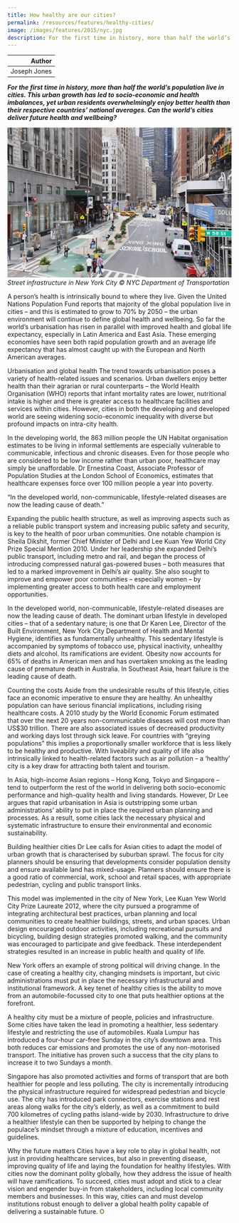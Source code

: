 ```yaml
---
title: How healthy are our cities?
permalink: /resources/features/healthy-cities/
image: /images/features/2015/nyc.jpg
description: For the first time in history, more than half the world’s population live in cities. This urban growth has led to socio-economic and health imbalances, yet urban residents overwhelmingly enjoy better health than their respective countries’ national averages. Can the world’s cities deliver future health and wellbeing?  
---
```


| Author |
|---:|
| Joseph Jones |

***For the first time in history, more than half the world’s population live in cities. This urban growth has led to socio-economic and health imbalances, yet urban residents overwhelmingly enjoy better health than their respective countries’ national averages. Can the world’s cities deliver future health and wellbeing?***

![Street infrastructure in New York City](/images/features/2015/nyc.jpg/)*Street infrastructure in New York City © NYC Department of Transportation*

A person’s health is intrinsically bound to where they live. Given the United Nations Population Fund reports that majority of the global population live in cities – and this is estimated to grow to 70% by 2050 – the urban environment will continue to define global health and wellbeing. So far the world’s urbanisation has risen in parallel with improved health and global life expectancy, especially in Latin America and East Asia. These emerging economies have seen both rapid population growth and an average life expectancy that has almost caught up with the European and North American averages.

Urbanisation and global health
The trend towards urbanisation poses a variety of health-related issues and scenarios. Urban dwellers enjoy better health than their agrarian or rural counterparts – the World Health Organisation (WHO) reports that infant mortality rates are lower, nutritional intake is higher and there is greater access to healthcare facilities and services within cities. However, cities in both the developing and developed world are seeing widening socio-economic inequality with diverse but profound impacts on intra-city health.

In the developing world, the 863 million people the UN Habitat organisation estimates to be living in informal settlements are especially vulnerable to communicable, infectious and chronic diseases. Even for those people who are considered to be low income rather than urban poor, healthcare may simply be unaffordable. Dr Ernestina Coast, Associate Professor of Population Studies at the London School of Economics, estimates that healthcare expenses force over 100 million people a year into poverty.

“In the developed world, non-communicable, lifestyle-related diseases are now the leading cause of death.”

Expanding the public health structure, as well as improving aspects such as a reliable public transport system and increasing public safety and security, is key to the health of poor urban communities. One notable champion is Sheila Dikshit, former Chief Minister of Delhi and Lee Kuan Yew World City Prize Special Mention 2010. Under her leadership she expanded Delhi’s public transport, including metro and rail, and began the process of introducing compressed natural gas-powered buses – both measures that led to a marked improvement in Delhi’s air quality. She also sought to improve and empower poor communities – especially women – by implementing greater access to both health care and employment opportunities.

In the developed world, non-communicable, lifestyle-related diseases are now the leading cause of death. The dominant urban lifestyle in developed cities – that of a sedentary nature; is one that Dr Karen Lee, Director of the Built Environment, New York City Department of Health and Mental Hygiene, identifies as fundamentally unhealthy. This sedentary lifestyle is accompanied by symptoms of tobacco use, physical inactivity, unhealthy diets and alcohol. Its ramifications are evident. Obesity now accounts for 65% of deaths in American men and has overtaken smoking as the leading cause of premature death in Australia. In Southeast Asia, heart failure is the leading cause of death.

Counting the costs
Aside from the undesirable results of this lifestyle, cities face an economic imperative to ensure they are healthy. An unhealthy population can have serious financial implications, including rising healthcare costs. A 2010 study by the World Economic Forum estimated that over the next 20 years non-communicable diseases will cost more than US$30 trillion. There are also associated issues of decreased productivity and working days lost through sick leave. For countries with “greying populations” this implies a proportionally smaller workforce that is less likely to be healthy and productive. With liveability and quality of life also intrinsically linked to health-related factors such as air pollution – a ‘healthy’ city is a key draw for attracting both talent and tourism.

In Asia, high-income Asian regions – Hong Kong, Tokyo and Singapore – tend to outperform the rest of the world in delivering both socio-economic performance and high-quality health and living standards. However, Dr Lee argues that rapid urbanisation in Asia is outstripping some urban administrations’ ability to put in place the required urban planning and processes. As a result, some cities lack the necessary physical and systematic infrastructure to ensure their environmental and economic sustainability.

Building healthier cities
Dr Lee calls for Asian cities to adapt the model of urban growth that is characterised by suburban sprawl. The focus for city planners should be ensuring that developments consider population density and ensure available land has mixed-usage. Planners should ensure there is a good ratio of commercial, work, school and retail spaces, with appropriate pedestrian, cycling and public transport links.

This model was implemented in the city of New York, Lee Kuan Yew World City Prize Laureate 2012, where the city pursued a programme of integrating architectural best practices, urban planning and local communities to create healthier buildings, streets, and urban spaces. Urban design encouraged outdoor activities, including recreational pursuits and bicycling, building design strategies promoted walking, and the community was encouraged to participate and give feedback. These interdependent strategies resulted in an increase in public health and quality of life.

New York offers an example of strong political will driving change. In the case of creating a healthy city, changing mindsets is important, but civic administrations must put in place the necessary infrastructural and institutional framework. A key tenet of healthy cities is the ability to move from an automobile-focussed city to one that puts healthier options at the forefront.

A healthy city must be a mixture of people, policies and infrastructure. Some cities have taken the lead in promoting a healthier, less sedentary lifestyle and restricting the use of automobiles. Kuala Lumpur has introduced a four-hour car-free Sunday in the city’s downtown area. This both reduces car emissions and promotes the use of any non-motorised transport. The initiative has proven such a success that the city plans to increase it to two Sundays a month.

Singapore has also promoted activities and forms of transport that are both healthier for people and less polluting. The city is incrementally introducing the physical infrastructure required for widespread pedestrian and bicycle use. The city has introduced park connectors, exercise stations and rest areas along walks for the city’s elderly, as well as a commitment to build 700 kilometres of cycling paths island-wide by 2030. Infrastructure to drive a healthier lifestyle can then be supported by helping to change the populace’s mindset through a mixture of education, incentives and guidelines.

Why the future matters
Cities have a key role to play in global health, not just in providing healthcare services, but also in preventing disease, improving quality of life and laying the foundation for healthy lifestyles. With cities now the dominant polity globally, how they address the issue of health will have ramifications. To succeed, cities must adopt and stick to a clear vision and engender buy-in from stakeholders, including local community members and businesses. In this way, cities can and must develop institutions robust enough to deliver a global health polity capable of delivering a sustainable future. **<font color="#967942">O</font>**
